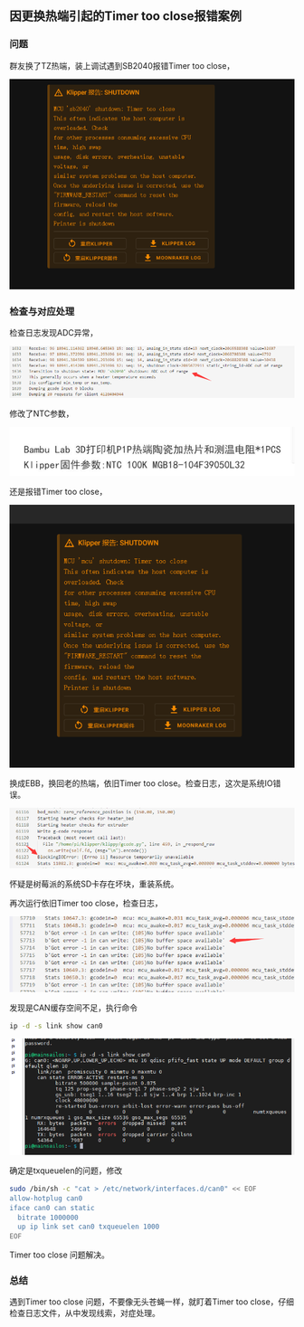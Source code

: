 ## 因更换热端引起的Timer too close报错案例

### 问题

群友换了TZ热端，装上调试遇到SB2040报错Timer too close，

![SB2040超时](error/1.png)

### 检查与对应处理

检查日志发现ADC异常，

![ADC报错](error/2.png)

修改了NTC参数，

![ntc](error/3.jpg)

还是报错Timer too close，

![mcu](error/4.png)

换成EBB，换回老的热端，依旧Timer too close。检查日志，这次是系统IO错误。

![mcu](error/5.png)

怀疑是树莓派的系统SD卡存在坏块，重装系统。

再次运行依旧Timer too close，检查日志，

![mcu](error/6.png)

发现是CAN缓存空间不足，执行命令

``` bash
ip -d -s link show can0
```

![mcu](error/7.png)

确定是txqueuelen的问题，修改

``` bash
sudo /bin/sh -c "cat > /etc/network/interfaces.d/can0" << EOF
allow-hotplug can0
iface can0 can static
  bitrate 1000000
  up ip link set can0 txqueuelen 1000
EOF
```

Timer too close 问题解决。

### 总结

遇到Timer too close 问题，不要像无头苍蝇一样，就盯着Timer too close，仔细检查日志文件，从中发现线索，对症处理。
